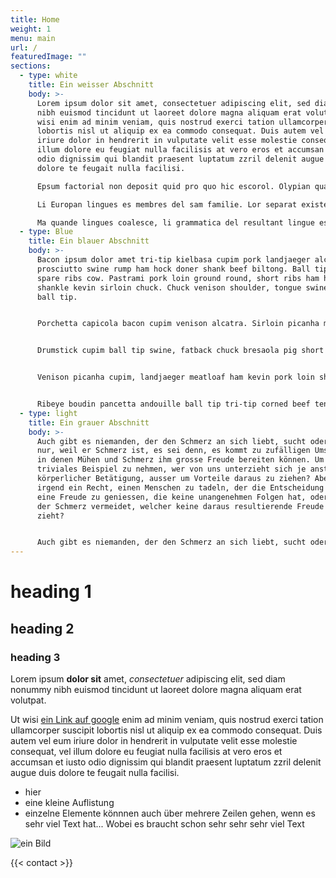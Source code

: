 ```yaml
---
title: Home
weight: 1
menu: main
url: /
featuredImage: ""
sections:
  - type: white
    title: Ein weisser Abschnitt
    body: >-
      Lorem ipsum dolor sit amet, consectetuer adipiscing elit, sed diam nonummy
      nibh euismod tincidunt ut laoreet dolore magna aliquam erat volutpat. Ut
      wisi enim ad minim veniam, quis nostrud exerci tation ullamcorper suscipit
      lobortis nisl ut aliquip ex ea commodo consequat. Duis autem vel eum
      iriure dolor in hendrerit in vulputate velit esse molestie consequat, vel
      illum dolore eu feugiat nulla facilisis at vero eros et accumsan et iusto
      odio dignissim qui blandit praesent luptatum zzril delenit augue duis
      dolore te feugait nulla facilisi.

      Epsum factorial non deposit quid pro quo hic escorol. Olypian quarrels et gorilla congolium sic ad nauseum. Souvlaki ignitus carborundum e pluribus unum. Defacto lingo est igpay atinlay. Marquee selectus non provisio incongruous feline nolo contendre. Gratuitous octopus niacin, sodium glutimate. Quote meon an estimate et non interruptus stadium. Sic tempus fugit esperanto hiccup estrogen. Glorious baklava ex librus hup hey ad infinitum. Non sequitur condominium facile et geranium incognito. Epsum factorial non deposit quid pro quo hic escorol. Marquee selectus non provisio incongruous feline nolo contendre Olypian quarrels et gorilla congolium sic ad nauseum. Souvlaki ignitus carborundum e pluribus unum.

      Li Europan lingues es membres del sam familie. Lor separat existentie es un myth. Por scientie, musica, sport etc., li tot Europa usa li sam vocabularium. Li lingues differe solmen in li grammatica, li pronunciation e li plu commun vocabules. Omnicos directe al desirabilit de un nov lingua franca: on refusa continuar payar custosi traductores. It solmen va esser necessi far uniform grammatica, pronunciation e plu sommun paroles.

      Ma quande lingues coalesce, li grammatica del resultant lingue es plu simplic e regulari quam ti del coalescent lingues. Li nov lingua franca va esser plu simplic e regulari quam li existent Europan lingues. It va esser tam simplic quam Occidental: in fact, it va esser Occidental. A un Angleso it va semblar un simplificat Angles, quam un skeptic Cambridge amico dit me que Occidental es.
  - type: Blue
    title: Ein blauer Abschnitt
    body: >-
      Bacon ipsum dolor amet tri-tip kielbasa cupim pork landjaeger alcatra
      prosciutto swine rump ham hock doner shank beef biltong. Ball tip chicken
      spare ribs cow. Pastrami pork loin ground round, short ribs ham hock
      shankle kevin sirloin chuck. Chuck venison shoulder, tongue swine pancetta
      ball tip.


      Porchetta capicola bacon cupim venison alcatra. Sirloin picanha meatloaf, ribeye kielbasa doner cupim pastrami biltong hamburger corned beef shank. Chuck landjaeger corned beef, doner rump ham hock porchetta boudin pork belly spare ribs alcatra beef biltong pig ground round. Strip steak tri-tip cow bacon turducken leberkas hamburger.


      Drumstick cupim ball tip swine, fatback chuck bresaola pig short loin alcatra kevin corned beef shankle. Tongue cupim turducken short loin. Picanha tongue alcatra short ribs landjaeger ribeye tail, jerky biltong. Chicken ham sausage, doner leberkas shankle porchetta salami corned beef cupim.


      Venison picanha cupim, landjaeger meatloaf ham kevin pork loin short loin frankfurter. Pork loin t-bone turducken shankle spare ribs venison ground round bresaola boudin pork belly doner turkey prosciutto. T-bone pork chop spare ribs kielbasa drumstick, tongue tri-tip pig corned beef. Bresaola chicken alcatra turducken sausage beef short loin pork loin. Pork belly turducken beef ribs brisket.


      Ribeye boudin pancetta andouille ball tip tri-tip corned beef tenderloin ham hock. Ham frankfurter beef flank, pork belly shoulder tail short loin sausage pork drumstick corned beef boudin capicola tri-tip. Jerky ribeye tri-tip hamburger salami ground round andouille shankle swine. Alcatra frankfurter short loin brisket shankle strip steak jerky pork loin chuck. Bacon turkey tri-tip ham pastrami, drumstick salami leberkas prosciutto brisket ham hock.
  - type: light
    title: Ein grauer Abschnitt
    body: >-
      Auch gibt es niemanden, der den Schmerz an sich liebt, sucht oder wünscht,
      nur, weil er Schmerz ist, es sei denn, es kommt zu zufälligen Umständen,
      in denen Mühen und Schmerz ihm grosse Freude bereiten können. Um ein
      triviales Beispiel zu nehmen, wer von uns unterzieht sich je anstrengender
      körperlicher Betätigung, ausser um Vorteile daraus zu ziehen? Aber wer hat
      irgend ein Recht, einen Menschen zu tadeln, der die Entscheidung trifft,
      eine Freude zu geniessen, die keine unangenehmen Folgen hat, oder einen,
      der Schmerz vermeidet, welcher keine daraus resultierende Freude nach sich
      zieht?


      Auch gibt es niemanden, der den Schmerz an sich liebt, sucht oder wünscht, nur, weil er Schmerz ist, es sei denn, es kommt zu zufälligen Umständen, in denen Mühen und Schmerz ihm grosse Freude bereiten können. Um ein triviales Beispiel zu nehmen, wer von uns unterzieht sich je anstrengender körperlicher Betätigung, ausser um Vorteile daraus zu ziehen? Aber wer hat irgend ein Recht, einen Menschen zu tadeln, der die Entscheidung trifft, eine Freude zu geniessen, die keine unangenehmen Folgen hat, oder einen, der Schmerz vermeidet, welcher keine daraus resultierende Freude nach sich zieht?
---
```


# heading 1
## heading 2
### heading 3

Lorem ipsum **dolor sit** amet, _consectetuer_ adipiscing elit, sed diam nonummy nibh euismod tincidunt ut laoreet dolore magna aliquam erat volutpat.

Ut wisi [ein Link auf google](https://google.ch) enim ad minim veniam, quis nostrud exerci tation ullamcorper suscipit lobortis nisl ut aliquip ex ea commodo consequat. Duis autem vel eum iriure dolor in hendrerit in vulputate velit esse molestie consequat, vel illum dolore eu feugiat nulla facilisis at vero eros et accumsan et iusto odio dignissim qui blandit praesent luptatum zzril delenit augue duis dolore te feugait nulla facilisi.

- hier
- eine kleine Auflistung
- einzelne Elemente könnnen auch über mehrere Zeilen gehen, wenn es sehr viel Text hat... Wobei es braucht schon sehr sehr sehr viel Text

![ein Bild](https://via.placeholder.com/400x250 "ein Bild")

{{< contact >}}